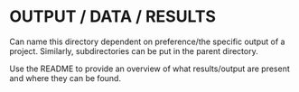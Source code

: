 # OUTPUT / DATA / RESULTS

Can name this directory dependent on preference/the specific output of a project.
Similarly, subdirectories can be put in the parent directory.

Use the README to provide an overview of what results/output are present and where they can be found.